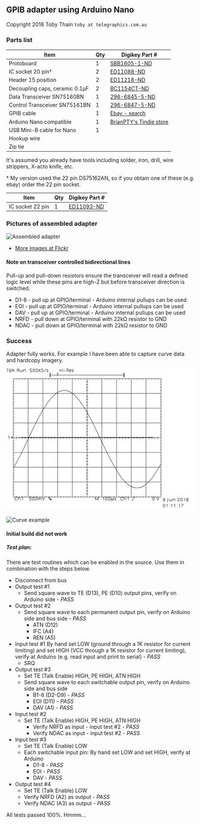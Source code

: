 ## GPIB adapter using Arduino Nano

Copyright 2018 Toby Thain `toby at telegraphics.com.au`

### Parts list

| Item | Qty | Digikey Part # |
| ---- | --- | -------------- |
| Protoboard | 1 | [SBB1605-1-ND](https://www.digikey.ca/product-detail/en/chip-quik-inc/SBB1605-1/SBB1605-1-ND/5978253) |
| IC socket 20 pin† | 2 | [ED11088-ND](https://www.digikey.ca/product-detail/en/mill-max-manufacturing-corp/110-47-320-41-001000/ED11088-ND/7363964) |
| Header 15 position | 2 | [ED11218-ND](https://www.digikey.ca/product-detail/en/mill-max-manufacturing-corp/801-47-015-10-012000/ED11218-ND/7364093) |
| Decoupling caps, ceramic 0.1µF | 2 | [BC1154CT-ND](https://www.digikey.ca/product-detail/en/vishay-bc-components/K104Z15Y5VE5TH5/BC1154CT-ND/286776) |
| Data Transceiver SN75160BN | 1 | [296-6845-5-ND](https://www.digikey.ca/product-detail/en/texas-instruments/SN75160BN/296-6845-5-ND/370217) |
| Control Transceiver SN75161BN | 1 | [296-6847-5-ND](https://www.digikey.ca/product-detail/en/texas-instruments/SN75161BN/296-6847-5-ND/370219) |
| GPIB cable | 1 | [Ebay - search](https://www.ebay.com/sch/i.html?_from=R40&_nkw=gpib+cable&_sacat=0&_sop=15)  |
| Arduino Nano compatible | 1 | [BrianPTY's Tindie store](https://www.tindie.com/products/BrianPTY/development-board-nano-v3-arduino-compatible) |
| USB Mini-B cable for Nano | 1 |
| Hookup wire | | 
| Zip tie | |

It's assumed you already have tools including solder, iron, drill, wire strippers, X-acto knife, etc.

† My version used the 22 pin DS75162AN, so if you obtain one of these (e.g. ebay) order the 22 pin socket.

| Item | Qty | Digikey Part # |
| ---- | --- | -------------- |
| IC socket 22 pin | 1 | [ED11093-ND](https://www.digikey.ca/product-detail/en/mill-max-manufacturing-corp/110-47-422-41-001000/ED11093-ND/7363969) |

### Pictures of assembled adapter

![Assembled adapter](https://farm1.staticflickr.com/906/40411827020_23a976546c_z_d.jpg)

* [More images at Flickr](https://www.flickr.com/photos/qu1j0t3/40411827020/in/dateposted/)

#### Note on transceiver controlled bidirectional lines

Pull-up and pull-down resistors ensure the transceiver will read
a defined logic level while these pins are high-Z
but before transceiver direction is switched.

* D1-8 - pull up at GPIO/terminal - Arduino internal pullups can be used
* EOI  - pull up at GPIO/terminal - Arduino internal pullups can be used
* DAV  - pull up at GPIO/terminal - Arduino internal pullups can be used
* NRFD - pull down at GPIO/terminal with 22kΩ resistor to GND
* NDAC - pull down at GPIO/terminal with 22kΩ resistor to GND

### Success

Adapter fully works. For example I have been able to capture curve data and hardcopy imagery.

![Hardcopy example](sine.png)

![Curve example](https://i.imgur.com/MQ9LX2t.png)

#### Initial build did not work

##### Test plan:

There are test routines which can be enabled in the source.
Use them in combination with the steps below.

* Disconnect from bus
* Output test #1
    * Send square wave to TE (D13), PE (D10) output pins, verify on Arduino side - _PASS_
* Output test #2
  * Send square wave to each permanent output pin, verify on Arduino side and bus side - _PASS_
    * ATN (D12)
    * IFC (A4)
    * REN (A5)
* Input test #1
  By hand set LOW (ground through a 1K resistor for current limiting) 
  and set HIGH (VCC through a 1K resistor for current limiting), verify at Arduino
  (e.g. read input and print to serial) - _PASS_
  * SRQ
* Output test #3
  * Set TE (Talk Enable) HIGH, PE HIGH, ATN HIGH
  * Send square wave to each switchable output pin, verify on Arduino side and bus side
    * B1-8 (D2-D9) - _PASS_
    * EOI (D11) - _PASS_
    * DAV (A1) - _PASS_
* Input test #2
  * Set TE (Talk Enable) HIGH, PE HIGH, ATN HIGH
    * Verify NRFD as input - input test #2 - _PASS_
    * Verify NDAC as input - input test #2 - _PASS_
* Input test #3 
  * Set TE (Talk Enable) LOW
  * Each switchable input pin: By hand set LOW and set HIGH, verify at Arduino
    * D1-8 - _PASS_
    * EOI - _PASS_
    * DAV - _PASS_
* Output test #4
  * Set TE (Talk Enable) LOW
  * Verify NRFD (A2) as output - _PASS_
  * Verify NDAC (A3) as output - _PASS_

All tests passed 100%. Hmmm...


